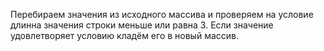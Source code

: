 Перебираем значения из исходного массива и проверяем на условие длинна значения строки меньше или равна 3.
Если значение удовлетворяет условию кладём его в новый массив.